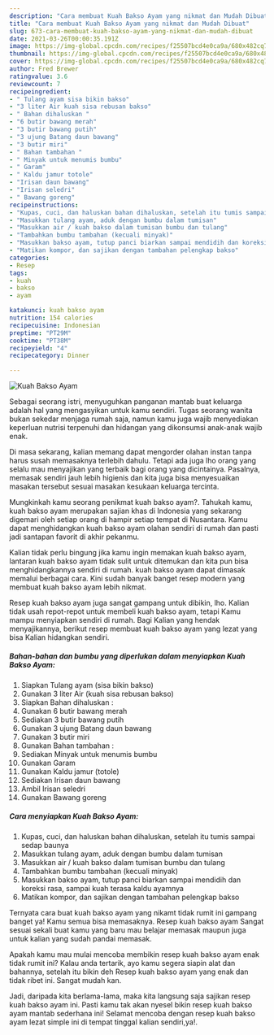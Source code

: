 ```yaml
---
description: "Cara membuat Kuah Bakso Ayam yang nikmat dan Mudah Dibuat"
title: "Cara membuat Kuah Bakso Ayam yang nikmat dan Mudah Dibuat"
slug: 673-cara-membuat-kuah-bakso-ayam-yang-nikmat-dan-mudah-dibuat
date: 2021-03-26T00:00:35.191Z
image: https://img-global.cpcdn.com/recipes/f25507bcd4e0ca9a/680x482cq70/kuah-bakso-ayam-foto-resep-utama.jpg
thumbnail: https://img-global.cpcdn.com/recipes/f25507bcd4e0ca9a/680x482cq70/kuah-bakso-ayam-foto-resep-utama.jpg
cover: https://img-global.cpcdn.com/recipes/f25507bcd4e0ca9a/680x482cq70/kuah-bakso-ayam-foto-resep-utama.jpg
author: Fred Brewer
ratingvalue: 3.6
reviewcount: 7
recipeingredient:
- " Tulang ayam sisa bikin bakso"
- "3 liter Air kuah sisa rebusan bakso"
- " Bahan dihaluskan "
- "6 butir bawang merah"
- "3 butir bawang putih"
- "3 ujung Batang daun bawang"
- "3 butir miri"
- " Bahan tambahan "
- " Minyak untuk menumis bumbu"
- " Garam"
- " Kaldu jamur totole"
- "Irisan daun bawang"
- "Irisan seledri"
- " Bawang goreng"
recipeinstructions:
- "Kupas, cuci, dan haluskan bahan dihaluskan, setelah itu tumis sampai sedap baunya"
- "Masukkan tulang ayam, aduk dengan bumbu dalam tumisan"
- "Masukkan air / kuah bakso dalam tumisan bumbu dan tulang"
- "Tambahkan bumbu tambahan (kecuali minyak)"
- "Masukkan bakso ayam, tutup panci biarkan sampai mendidih dan koreksi rasa, sampai kuah terasa kaldu ayamnya"
- "Matikan kompor, dan sajikan dengan tambahan pelengkap bakso"
categories:
- Resep
tags:
- kuah
- bakso
- ayam

katakunci: kuah bakso ayam 
nutrition: 154 calories
recipecuisine: Indonesian
preptime: "PT29M"
cooktime: "PT38M"
recipeyield: "4"
recipecategory: Dinner

---
```



![Kuah Bakso Ayam](https://img-global.cpcdn.com/recipes/f25507bcd4e0ca9a/680x482cq70/kuah-bakso-ayam-foto-resep-utama.jpg)

Sebagai seorang istri, menyuguhkan panganan mantab buat keluarga adalah hal yang mengasyikan untuk kamu sendiri. Tugas seorang  wanita bukan sekedar menjaga rumah saja, namun kamu juga wajib menyediakan keperluan nutrisi terpenuhi dan hidangan yang dikonsumsi anak-anak wajib enak.

Di masa  sekarang, kalian memang dapat mengorder olahan instan tanpa harus susah memasaknya terlebih dahulu. Tetapi ada juga lho orang yang selalu mau menyajikan yang terbaik bagi orang yang dicintainya. Pasalnya, memasak sendiri jauh lebih higienis dan kita juga bisa menyesuaikan masakan tersebut sesuai masakan kesukaan keluarga tercinta. 



Mungkinkah kamu seorang penikmat kuah bakso ayam?. Tahukah kamu, kuah bakso ayam merupakan sajian khas di Indonesia yang sekarang digemari oleh setiap orang di hampir setiap tempat di Nusantara. Kamu dapat menghidangkan kuah bakso ayam olahan sendiri di rumah dan pasti jadi santapan favorit di akhir pekanmu.

Kalian tidak perlu bingung jika kamu ingin memakan kuah bakso ayam, lantaran kuah bakso ayam tidak sulit untuk ditemukan dan kita pun bisa menghidangkannya sendiri di rumah. kuah bakso ayam dapat dimasak memalui berbagai cara. Kini sudah banyak banget resep modern yang membuat kuah bakso ayam lebih nikmat.

Resep kuah bakso ayam juga sangat gampang untuk dibikin, lho. Kalian tidak usah repot-repot untuk membeli kuah bakso ayam, tetapi Kamu mampu menyiapkan sendiri di rumah. Bagi Kalian yang hendak menyajikannya, berikut resep membuat kuah bakso ayam yang lezat yang bisa Kalian hidangkan sendiri.

<!--inarticleads1-->

##### Bahan-bahan dan bumbu yang diperlukan dalam menyiapkan Kuah Bakso Ayam:

1. Siapkan  Tulang ayam (sisa bikin bakso)
1. Gunakan 3 liter Air (kuah sisa rebusan bakso)
1. Siapkan  Bahan dihaluskan :
1. Gunakan 6 butir bawang merah
1. Sediakan 3 butir bawang putih
1. Gunakan 3 ujung Batang daun bawang
1. Gunakan 3 butir miri
1. Gunakan  Bahan tambahan :
1. Sediakan  Minyak untuk menumis bumbu
1. Gunakan  Garam
1. Gunakan  Kaldu jamur (totole)
1. Sediakan Irisan daun bawang
1. Ambil Irisan seledri
1. Gunakan  Bawang goreng




<!--inarticleads2-->

##### Cara menyiapkan Kuah Bakso Ayam:

1. Kupas, cuci, dan haluskan bahan dihaluskan, setelah itu tumis sampai sedap baunya
1. Masukkan tulang ayam, aduk dengan bumbu dalam tumisan
1. Masukkan air / kuah bakso dalam tumisan bumbu dan tulang
1. Tambahkan bumbu tambahan (kecuali minyak)
1. Masukkan bakso ayam, tutup panci biarkan sampai mendidih dan koreksi rasa, sampai kuah terasa kaldu ayamnya
1. Matikan kompor, dan sajikan dengan tambahan pelengkap bakso




Ternyata cara buat kuah bakso ayam yang nikamt tidak rumit ini gampang banget ya! Kamu semua bisa memasaknya. Resep kuah bakso ayam Sangat sesuai sekali buat kamu yang baru mau belajar memasak maupun juga untuk kalian yang sudah pandai memasak.

Apakah kamu mau mulai mencoba membikin resep kuah bakso ayam enak tidak rumit ini? Kalau anda tertarik, ayo kamu segera siapin alat dan bahannya, setelah itu bikin deh Resep kuah bakso ayam yang enak dan tidak ribet ini. Sangat mudah kan. 

Jadi, daripada kita berlama-lama, maka kita langsung saja sajikan resep kuah bakso ayam ini. Pasti kamu tak akan nyesel bikin resep kuah bakso ayam mantab sederhana ini! Selamat mencoba dengan resep kuah bakso ayam lezat simple ini di tempat tinggal kalian sendiri,ya!.

